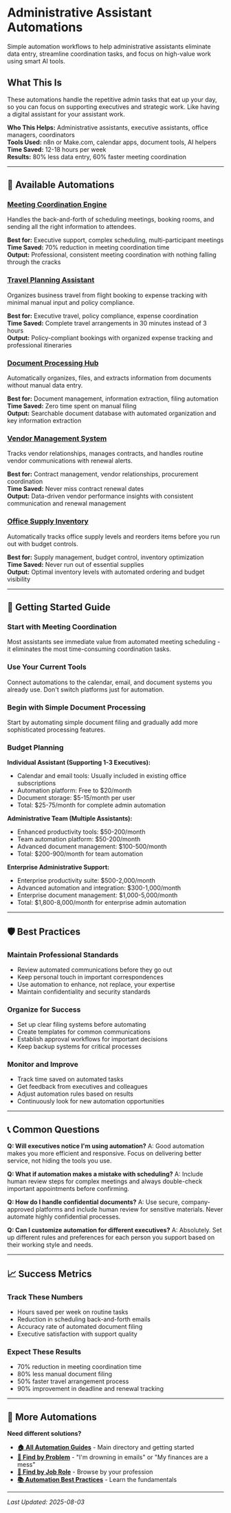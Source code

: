 # Administrative Assistant Automations

Simple automation workflows to help administrative assistants eliminate data entry, streamline coordination tasks, and focus on high-value work using smart AI tools.

## What This Is

These automations handle the repetitive admin tasks that eat up your day, so you can focus on supporting executives and strategic work. Like having a digital assistant for your assistant work.

**Who This Helps:** Administrative assistants, executive assistants, office managers, coordinators  
**Tools Used:** n8n or Make.com, calendar apps, document tools, AI helpers  
**Time Saved:** 12-18 hours per week  
**Results:** 80% less data entry, 60% faster meeting coordination  

---

## 🎯 Available Automations

### [Meeting Coordination Engine](Meeting%20Coordination%20Engine.md)
Handles the back-and-forth of scheduling meetings, booking rooms, and sending all the right information to attendees.

**Best for:** Executive support, complex scheduling, multi-participant meetings  
**Time Saved:** 70% reduction in meeting coordination time  
**Output:** Professional, consistent meeting coordination with nothing falling through the cracks

### [Travel Planning Assistant](Travel%20Planning%20Assistant.md)
Organizes business travel from flight booking to expense tracking with minimal manual input and policy compliance.

**Best for:** Executive travel, policy compliance, expense coordination  
**Time Saved:** Complete travel arrangements in 30 minutes instead of 3 hours  
**Output:** Policy-compliant bookings with organized expense tracking and professional itineraries

### [Document Processing Hub](Document%20Processing%20Hub.md)
Automatically organizes, files, and extracts information from documents without manual data entry.

**Best for:** Document management, information extraction, filing automation  
**Time Saved:** Zero time spent on manual filing  
**Output:** Searchable document database with automated organization and key information extraction

### [Vendor Management System](Vendor%20Management%20System.md)
Tracks vendor relationships, manages contracts, and handles routine vendor communications with renewal alerts.

**Best for:** Contract management, vendor relationships, procurement coordination  
**Time Saved:** Never miss contract renewal dates  
**Output:** Data-driven vendor performance insights with consistent communication and renewal management

### [Office Supply Inventory](Office%20Supply%20Inventory.md)
Automatically tracks office supply levels and reorders items before you run out with budget controls.

**Best for:** Supply management, budget control, inventory optimization  
**Time Saved:** Never run out of essential supplies  
**Output:** Optimal inventory levels with automated ordering and budget visibility

---

## 🎯 Getting Started Guide

### Start with Meeting Coordination
Most assistants see immediate value from automated meeting scheduling - it eliminates the most time-consuming coordination tasks.

### Use Your Current Tools
Connect automations to the calendar, email, and document systems you already use. Don't switch platforms just for automation.

### Begin with Simple Document Processing
Start by automating simple document filing and gradually add more sophisticated processing features.

### Budget Planning
**Individual Assistant (Supporting 1-3 Executives):**
- Calendar and email tools: Usually included in existing office subscriptions
- Automation platform: Free to $20/month
- Document storage: $5-15/month per user
- Total: $25-75/month for complete admin automation

**Administrative Team (Multiple Assistants):**
- Enhanced productivity tools: $50-200/month
- Team automation platform: $50-200/month
- Advanced document management: $100-500/month
- Total: $200-900/month for team automation

**Enterprise Administrative Support:**
- Enterprise productivity suite: $500-2,000/month
- Advanced automation and integration: $300-1,000/month
- Enterprise document management: $1,000-5,000/month
- Total: $1,800-8,000/month for enterprise admin automation

---

## 🛡️ Best Practices

### Maintain Professional Standards
- Review automated communications before they go out
- Keep personal touch in important correspondences
- Use automation to enhance, not replace, your expertise
- Maintain confidentiality and security standards

### Organize for Success
- Set up clear filing systems before automating
- Create templates for common communications
- Establish approval workflows for important decisions
- Keep backup systems for critical processes

### Monitor and Improve
- Track time saved on automated tasks
- Get feedback from executives and colleagues
- Adjust automation rules based on results
- Continuously look for new automation opportunities

---

## 📞 Common Questions

**Q: Will executives notice I'm using automation?**
A: Good automation makes you more efficient and responsive. Focus on delivering better service, not hiding the tools you use.

**Q: What if automation makes a mistake with scheduling?**
A: Include human review steps for complex meetings and always double-check important appointments before confirming.

**Q: How do I handle confidential documents?**
A: Use secure, company-approved platforms and include human review for sensitive materials. Never automate highly confidential processes.

**Q: Can I customize automation for different executives?**
A: Absolutely. Set up different rules and preferences for each person you support based on their working style and needs.

---

## 📈 Success Metrics

### Track These Numbers
- Hours saved per week on routine tasks
- Reduction in scheduling back-and-forth emails
- Accuracy rate of automated document filing
- Executive satisfaction with support quality

### Expect These Results
- 70% reduction in meeting coordination time
- 80% less manual document filing
- 50% faster travel arrangement process
- 90% improvement in deadline and renewal tracking

---

## 🔗 More Automations

**Need different solutions?**
- **[🏠 All Automation Guides](../../AI%20Automations%20Guide.md)** - Main directory and getting started
- **[🎯 Find by Problem](../../Automation%20Workflows%20by%20Problem.md)** - "I'm drowning in emails" or "My finances are a mess"
- **[👔 Find by Job Role](../../Automation%20Workflows%20by%20Job%20Role.md)** - Browse by your profession
- **[📚 Automation Best Practices](../../Automation%20Best%20Practices.md)** - Learn the fundamentals

---

*Last Updated: 2025-08-03*